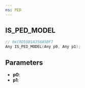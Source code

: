 ```yaml
---
ns: PED
---
```

## IS_PED_MODEL

```c
// 0xC9D55B1A358A5BF7
Any IS_PED_MODEL(Any p0, Any p1);
```

## Parameters
* **p0**:
* **p1**:
